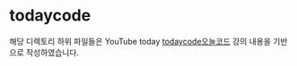 # todaycode
해당 디렉토리 하위 파일들은 YouTube today [todaycode오늘코드](https://www.youtube.com/channel/UCLR3sD0KB_dWpvcsrLP0aUg) 강의 내용을 기반으로 작성하였습니다.
